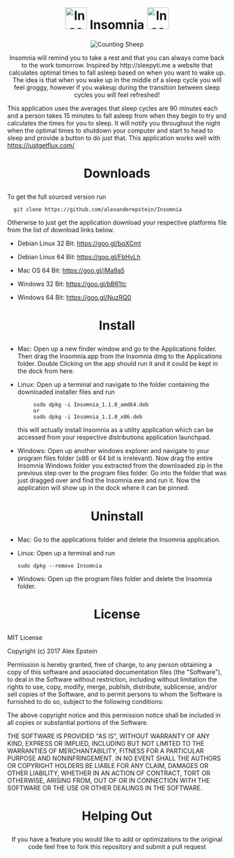# <h1 align="center"> <img src="https://github.com/alexanderepstein/Insomnia/blob/master/sleep_github.png" alt="Insomnia Logo" style="width:50px;height:50px;"> <label style="text-align:center"> Insomnia </label> <img src="https://github.com/alexanderepstein/Insomnia/blob/master/sleep_github.png" alt="Insomnia Logo" style="width:50px;height:50px;"> </h1>

<p align="center"><img  src="https://media.giphy.com/media/pZIhNH7oeCfjW/giphy.gif" alt="Counting Sheep"></p>

<p align="center">
Insomnia will remind you to take a rest and that you can always come back to the work tomorrow.
Inspired by http://sleepyti.me a website that calculates optimal times to fall asleep based on when you want to wake up.
The idea is that when you wake up in the middle of a sleep cycle you will feel groggy, however if you wakeup during the
transition between sleep cycles you will feel refreshed!

This application uses the averages that sleep cycles are 90 minutes each and a person takes 15 minutes to fall asleep from when they begin to try and calculates the times for you to sleep. It will notify you throughout the night when the optimal times to shutdown your computer and start to head to sleep and provide a button to do just that. This application works well with https://justgetflux.com/  
</p>

# <p align="center" > Downloads </p>
To get the full sourced version run

      git clone https://github.com/alexanderepstein/Insomnia

Otherwise to just get the application download your respective platforms file from the list of download links below.

* Debian Linux 32 Bit: https://goo.gl/bqXCmt

* Debian Linux 64 Bit: https://goo.gl/FbHvLh

* Mac OS 64 Bit: https://goo.gl/jMa9a5

* Windows 32 Bit: https://goo.gl/bB61tc

* Windows 64 Bit: https://goo.gl/NuzRQ0

# <p align="center" > Install </p>

* Mac: Open up a new finder window and go to the Applications folder. Then drag the Insomnia.app from the Insomnia dmg to the Applications folder. Double Clicking on the app should run it and it could be kept in the dock from here.

* Linux: Open up a terminal and navigate to the folder containing the downloaded installer files and run

           sudo dpkg -i Insomnia_1.1.0_amd64.deb
           or
           sudo dpkg -i Insomnia_1.1.0_x86.deb
  this will actually install Insomnia as a utility application which can be accessed from your respective distributions application launchpad.

* Windows: Open up another windows explorer and navigate to your program files folder (x86 or 64 bit is irrelevant).  Now drag the entire Insomnia Windows folder you extracted  from the downloaded zip in the previous step over to the program files folder. Go into the folder that was just dragged over and find the Insomnia.exe and run it. Now the application will show up in the dock where it can be pinned.

# <p align="center" > Uninstall </p>

* Mac: Go to the applications folder and delete the Insomnia application.

* Linux: Open up a terminal and run

      sudo dpkg --remove Insomnia

* Windows: Open up the program files folder and delete the Insomnia folder.


# <p align="center" > License</p>

MIT License

Copyright (c) 2017 Alex Epstein

Permission is hereby granted, free of charge, to any person obtaining a copy of this software and associated documentation files (the "Software"), to deal in the Software without restriction, including without limitation the rights to use, copy, modify, merge, publish, distribute, sublicense, and/or sell copies of the Software, and to permit persons to whom the Software is furnished to do so, subject to the following conditions:

The above copyright notice and this permission notice shall be included in all copies or substantial portions of the Software.

THE SOFTWARE IS PROVIDED "AS IS", WITHOUT WARRANTY OF ANY KIND, EXPRESS OR IMPLIED, INCLUDING BUT NOT LIMITED TO THE WARRANTIES OF MERCHANTABILITY, FITNESS FOR A PARTICULAR PURPOSE AND NONINFRINGEMENT. IN NO EVENT SHALL THE AUTHORS OR COPYRIGHT HOLDERS BE LIABLE FOR ANY CLAIM, DAMAGES OR OTHER LIABILITY, WHETHER IN AN ACTION OF CONTRACT, TORT OR OTHERWISE, ARISING FROM, OUT OF OR IN CONNECTION WITH THE SOFTWARE OR THE USE OR OTHER DEALINGS IN THE SOFTWARE.

# <p align="center" > Helping Out </p>
<p align="center"> If you have a feature you would like to add or optimizations to the original code feel free to fork this repository and submit a pull request </p>
